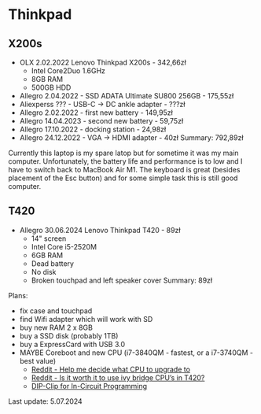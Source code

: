 Thinkpad
========

X200s
-----
- OLX 2.02.2022 Lenovo Thinkpad X200s - 342,66zł
  - Intel Core2Duo 1.6GHz
  - 8GB RAM
  - 500GB HDD
- Allegro 2.04.2022 - SSD ADATA Ultimate SU800 256GB - 175,55zł
- Aliexperss ??? - USB-C -> DC ankle adapter - ???zł
- Allegro 2.02.2022 - first new battery - 149,95zł
- Allegro 14.04.2023 - second new battery - 59,75zł
- Allegro 17.10.2022 - docking station - 24,98zł
- Allegro 24.12.2022 - VGA -> HDMI adapter - 40zł
Summary: 792,89zł

Currently this laptop is my spare latop but for sometime it was my main computer.
Unfortunately, the battery life and performance is to low and I have to switch back to MacBook Air M1.
The keyboard is great (besides placement of the Esc button) and for some simple task this is still good computer.

T420
----
- Allegro 30.06.2024 Lenovo Thinkpad T420 - 89zł
  - 14" screen
  - Intel Core i5-2520M
  - 6GB RAM
  - Dead battery
  - No disk
  - Broken touchpad and left speaker cover
Summary: 89zł

Plans:
- fix case and touchpad
- find Wifi adapter which will work with SD
- buy new RAM 2 x 8GB
- buy a SSD disk (probably 1TB)
- buy a ExpressCard with USB 3.0
- MAYBE Coreboot and new CPU (i7-3840QM - fastest, or a i7-3740QM - best value)
  - [Reddit - Help me decide what CPU to upgrade to](https://www.reddit.com/r/thinkpad/comments/7a2qdg/t420_help_me_decide_what_cpu_to_upgrade_to/)
  - [Reddit - Is it worth it to use ivy bridge CPU’s in T420?](https://www.reddit.com/r/thinkpad/comments/wkwo2r/is_it_worth_it_to_use_ivy_bridge_cpus_in_t420/)
  - [DIP-Clip for In-Circuit Programming](https://www.thingiverse.com/thing:708397)

Last update: 5.07.2024

